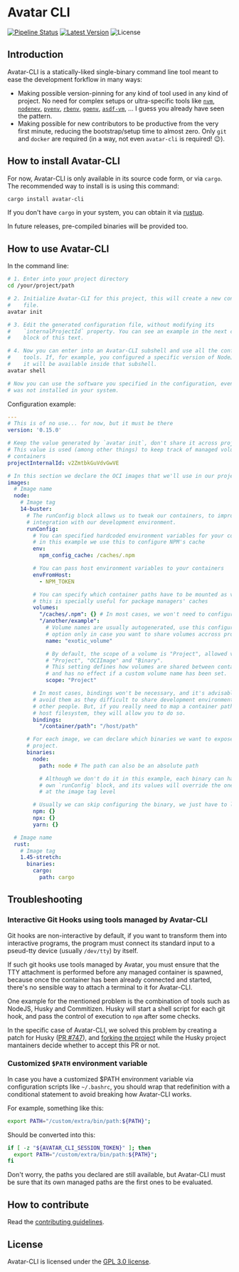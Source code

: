 # Avatar CLI

[![Pipeline Status]][Dev Commits] [![Latest Version]][crates.io] ![License]

## Introduction

Avatar-CLI is a statically-liked single-binary command line tool meant to ease
the development forkflow in many ways:
  - Making possible version-pinning for any kind of tool used in any kind of
    project. No need for complex setups or ultra-specific tools like
    [`nvm`](https://github.com/nvm-sh/nvm),
    [`nodenev`](https://ekalinin.github.io/nodeenv/),
    [`pyenv`](https://github.com/pyenv/pyenv),
    [`rbenv`](https://github.com/rbenv/rbenv),
    [`goenv`](https://github.com/syndbg/goenv),
    [`asdf-vm`](https://asdf-vm.com), ... I guess you already have seen the
    pattern.
  - Making possible for new contributors to be productive from the very first
    minute, reducing the bootstrap/setup time to almost zero. Only `git` and
    `docker` are required (in a way, not even `avatar-cli` is required! 😉).

## How to install Avatar-CLI

For now, Avatar-CLI is only available in its source code form, or via `cargo`.
The recommended way to install is is using this command:
```bash
cargo install avatar-cli
```

If you don't have `cargo` in your system, you can obtain it via
[rustup](https://rustup.rs/).

In future releases, pre-compiled binaries will be provided too.

## How to use Avatar-CLI

In the command line:
```bash
# 1. Enter into your project directory
cd /your/project/path

# 2. Initialize Avatar-CLI for this project, this will create a new config
#    file.
avatar init

# 3. Edit the generated configuration file, without modifying its
#    `internalProjectId` property. You can see an example in the next code
#    block of this text.

# 4. Now you can enter into an Avatar-CLI subshell and use all the configured
#    tools. If, for example, you configured a specific version of NodeJS, then
#    it will be available inside that subshell.
avatar shell

# Now you can use the software you specified in the configuration, even if it
# was not installed in your system.
```

Configuration example:
```yaml
---
# This is of no use... for now, but it must be there
version: '0.15.0'

# Keep the value generated by `avatar init`, don't share it across projects.
# This value is used (among other things) to keep track of managed volumes and
# containers
projectInternalId: v2ZmtbkGuVdvGwVE

# In this section we declare the OCI images that we'll use in our project
images:
  # Image name
  node:
    # Image tag
    14-buster:
      # The runConfig block allows us to tweak our containers, to improve their
      # integration with our development environment.
      runConfig:
        # You can specified hardcoded environment variables for your containers,
        # in this example we use this to configure NPM's cache
        env:
          npm_config_cache: /caches/.npm

        # You can pass host environment variables to your containers
        envFromHost:
          - NPM_TOKEN

        # You can specify which container paths have to be mounted as volumes,
        # this is specially useful for package managers' caches
        volumes:
          "/caches/.npm": {} # In most cases, we won't need to configure volumes
          "/another/example":
            # Volume names are usually autogenerated, use this configuration
            # option only in case you want to share volumes accross projects
            name: "exotic_volume"

            # By default, the scope of a volume is "Project", allowed values are
            # "Project", "OCIImage" and "Binary".
            # This setting defines how volumes are shared between containers,
            # and has no effect if a custom volume name has been set.
            scope: "Project"

        # In most cases, bindings won't be necessary, and it's advisable to
        # avoid them as they difficult to share development environments with
        # other people. But, if you really need to map a container path to your
        # host filesystem, they will allow you to do so.
        bindings:
          "/container/path": "/host/path"

      # For each image, we can declare which binaries we want to expose to our
      # project.
      binaries:
        node:
          path: node # The path can also be an absolute path

          # Although we don't do it in this example, each binary can have its
          # own `runConfig` block, and its values will override the ones defined
          # at the image tag level

        # Usually we can skip configuring the binary, we just have to list it
        npm: {}
        npx: {}
        yarn: {}

  # Image name
  rust:
    # Image tag
    1.45-stretch:
      binaries:
        cargo:
          path: cargo
```

## Troubleshooting

### Interactive Git Hooks using tools managed by Avatar-CLI

Git hooks are non-interactive by default, if you want to transform them into
interactive programs, the program must connect its standard input to a
pseud-tty device (usually `/dev/tty`) by itself.

If such git hooks use tools managed by Avatar, you must ensure that the TTY
attachment is performed before any managed container is spawned, because once
the container has been already connected and started, there's no sensible
way to attach a terminal to it for Avatar-CLI.

One example for the mentioned problem is the combination of tools such as
NodeJS, Husky and Commitizen. Husky will start a shell script for each git hook,
and pass the control of execution to `npm` after some checks.

In the specific case of Avatar-CLI, we solved this problem by creating a patch
for Husky ([PR #747](https://github.com/typicode/husky/pull/747)), and [forking
the project](https://www.npmjs.com/package/@coderspirit/husky-fork) while the
Husky project mantainers decide whether to accept this PR or not.

### Customized `$PATH` environment variable

In case you have a customized $PATH environment variable via configuration
scripts like `~/.bashrc`, you should wrap that redefinition with a conditional
statement to avoid breaking how Avatar-CLI works.

For example, something like this:
```bash
export PATH="/custom/extra/bin/path:${PATH}";
```

Should be converted into this:
```bash
if [ -z "${AVATAR_CLI_SESSION_TOKEN}" ]; then
  export PATH="/custom/extra/bin/path:${PATH}";
fi
```

Don't worry, the paths you declared are still available, but Avatar-CLI must be
sure that its own managed paths are the first ones to be evaluated.

## How to contribute

Read the [contributing guidelines](CONTRIBUTING.md).

## License

Avatar-CLI is licensed under the [GPL 3.0 license](LICENSE).

[crates.io]: https://crates.io/crates/avatar-cli
[Dev Commits]: https://gitlab.com/avatar-cli/avatar-cli/-/commits/dev
[License]: https://img.shields.io/crates/l/avatar-cli.svg
[Latest Version]: https://img.shields.io/crates/v/avatar-cli.svg
[Pipeline Status]: https://gitlab.com/avatar-cli/avatar-cli/badges/dev/pipeline.svg
